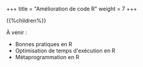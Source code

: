 +++
title = "Amélioration de code R"
weight = 7
+++

{{%children%}}

À venir :

* Bonnes pratiques en R
* Optimisation de temps d'exécution en R
* Métaprogrammation en R
    